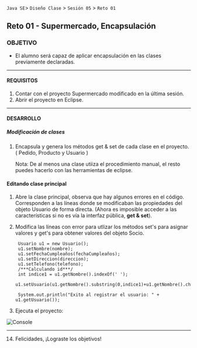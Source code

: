  
`Java SE`> `Diseño Clase` > `Sesión 05` > `Reto 01`

## Reto 01 - Supermercado, Encapsulación

### OBJETIVO

- El alumno será capaz de aplicar encapsulación en las clases previamente declaradas.

<hr>

#### REQUISITOS

1. Contar con el proyecto Supermercado modificado en la última sesión.
2. Abrir el proyecto en Eclipse.

<hr>

#### DESARROLLO

##### Modificación de clases

1. Encapsula y genera los métodos get & set de cada clase en el proyecto. ( Pedido, Producto y Usuario )

   Nota: De al menos una clase utiiza el procedimiento manual, el resto puedes hacerlo con las herramientas de eclipse.
   
#### Editando clase principal

1. Abre la clase principal, observa que hay algunos errores en el código. Corresponden a las líneas donde se modificaban las propiedades del objeto Usuario de forma directa. (Ahora es imposible acceder a las características si no es vía la interfaz pública, <b>get & set</b>).

2. Modifica las líneas con error para utlizar los métodos set's para asignar valores y get's para obtener valores del objeto Socio.

		Usuario u1 = new Usuario();
		u1.setNombre(nombre);
		u1.setFechaCumpleaños(fechaCumpleaños);
		u1.setDireccion(direccion);
		u1.setTelefono(telefono);
		/***Calculando id***/
		int indice1 = u1.getNombre().indexOf(' ');
		u1.setUsuario(u1.getNombre().substring(0,indice1)+u1.getNombre().charAt(++indice1));
		
		System.out.println("Exito al registrar el usuario: " + u1.getUsuario());
		
3. Ejecuta el proyecto:

![Console](https://user-images.githubusercontent.com/56565204/67644097-e6812a00-f8e3-11e9-8a57-64d333ad7c81.png)

<hr>

14. Felicidades, ¡Lograste los objetivos!
